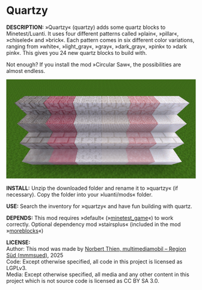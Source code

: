 # Quartzy


**DESCRIPTION:**
»Quartzy« (quartzy) adds some quartz blocks to Minetest/Luanti. It uses four different patterns called »plain«, »pillar«, »chiseled« and »brick«. Each pattern comes in six different color variations, ranging from »white«, »light_gray«, »gray«, »dark_gray«, »pink« to »dark pink«. This gives you 24 new quartz blocks to build with.  

Not enough? If you install the mod »Circular Saw«, the possibilities are almost endless.  

<img src="screenshot.png">

**INSTALL:**
Unzip the downloaded folder and rename it to »quartzy« (if necessary). Copy the folder into your »luanti/mods« folder. 


**USE:**
Search the inventory for »quartzy« and have fun building with quartz.  


**DEPENDS:**
This mod requires »default« (»[minetest_game](https://content.luanti.org/packages/Minetest/minetest_game/)«) to work correctly. Optional dependency mod »stairsplus« (included in the mod »[moreblocks](https://content.minetest.net/packages/Calinou/moreblocks/)«)  

**LICENSE:**  
Author: This mod was made by [Norbert Thien, multimediamobil – Region Süd (mmmsued)](https://minetest-modding.weebly.com/), 2025   
Code: Except otherwise specified, all code in this project is licensed as LGPLv3.  
Media: Except otherwise specified, all media and any other content in this project which is not source code is licensed as CC BY SA 3.0.